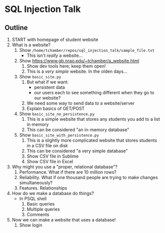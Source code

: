 # SQL Injection Talk

## Outline

1. START with homepage of student website
1. What is a website?
    1. Show `/home/tchamber/repos/sql_injection_talk/sample_file.txt`
        * This isn't _really_ a website...
    1. Show https://www.gb.nrao.edu/~tchamber/a_website.html
        1. Show dev tools here; keep them open!
        1. This is a _very simple_ website. In the olden days...
    1. Show `basic_site.py`
        1. But what if we want:
            * persistent data
            * our users each to see something different when they go to our website?
        1. We need some way to send data _to_ a website/server
        1. Explain basics of GET/POST
    1. Show `basic_site_no_persistence.py`
        1. This is a simple website that stores any students you add to a list in memory
        1. This can be considered "an in-memory database"
    1. Show `basic_site_with_persistence.py`
        1. This is a slightly more complicated website that stores students in a CSV file on disk
        1. This can be considered "a very simple database"
        1. Show CSV file in Sublime
        1. Show CSV file in Excel
1. Why might you use a "proper, relational database"?
    1. Performance. What if there are 10 million rows?
    1. Reliability. What if one thousand people are trying to make changes simultaneously?
    1. Features. Relationships
1. How do we make a database do things?
    * In PSQL shell
        1. Basic queries
        2. Multiple queries
        3. Comments
1. Now we can make a website that uses a database!
    1. Show login
